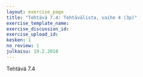 ```yaml
---
layout: exercise_page
title: "Tehtävä 7.4: Tehtävälista, vaihe 4 (3p)"
exercise_template_name:
exercise_discussion_id:
exercise_upload_id:
kesken: 1
no_review: 1
julkaisu: 19.2.2018
---
```


Tehtävä 7.4

